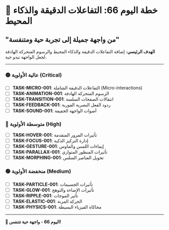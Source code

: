 # 🚀 خطة اليوم 66: التفاعلات الدقيقة والذكاء المحيط
## "من واجهة جميلة إلى تجربة حية ومتنفسة"

**الهدف الرئيسي**: إضافة التفاعلات الدقيقة والذكاء المحيط والرسوم المتحركة الهادفة لجعل الواجهة تبدو حية.

---

### 🟡 عالية الأولوية (Critical)
- [ ] **TASK-MICRO-001**: التفاعلات الدقيقة الشاملة (Micro-interactions)
- [ ] **TASK-ANIMATION-001**: الرسوم المتحركة الهادفة
- [ ] **TASK-TRANSITION-001**: انتقالات الصفحات السلسة
- [ ] **TASK-FEEDBACK-001**: ردود الفعل البصرية الفورية
- [ ] **TASK-SOUND-001**: أصوات الواجهة الخفيفة

### 🔵 متوسطة الأولوية (High)
- [ ] **TASK-HOVER-001**: تأثيرات المرور المتقدمة
- [ ] **TASK-FOCUS-001**: إدارة التركيز الذكية
- [ ] **TASK-GESTURE-001**: إيماءات اللمس والماوس
- [ ] **TASK-PARALLAX-001**: تأثيرات المنظور المتوازي
- [ ] **TASK-MORPHING-001**: تحويل العناصر السلس

### 🟢 منخفضة الأولوية (Medium)
- [ ] **TASK-PARTICLE-001**: تأثيرات الجسيمات
- [ ] **TASK-GLOW-001**: تأثيرات الإضاءة والتوهج
- [ ] **TASK-RIPPLE-001**: تأثير الموجات
- [ ] **TASK-ELASTIC-001**: الحركة المرنة
- [ ] **TASK-PHYSICS-001**: محاكاة الفيزياء البسيطة

---

**🎊 اليوم 66 - واجهة حية تتنفس!**